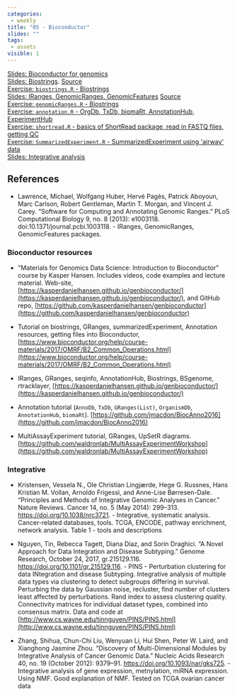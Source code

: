 ```yaml
---
categories:
 - weekly
title: "05 - Bioconductor"
slides: ""
tags:
 - assets
visible: 1
---
```


[Slides: Bioconductor for genomics]({{site.baseurl}}/assets/05_Bioconductor/01_Bioconductor.pdf)  
[Slides: Biostrings]({{site.baseurl}}/assets/05_Bioconductor/biostrings.pdf). [Source](http://www.haowulab.org/teaching/bioc/biostrings.pdf)  
[Exercise: `biostrings.R` - Biostrings]({{site.baseurl}}/assets/05_Bioconductor/lab/biostrings.R)  
[Slides: IRanges, GenomicRanges, GenomicFeatures]({{site.baseurl}}/assets/05_Bioconductor/genomicRanges.pdf) [Source](https://github.com/haowulab/haowulab.github.io/blob/master/teaching/bioc/genomicRanges.pdf)  
[Exercise: `genomicRanges.R` - Biostrings]({{site.baseurl}}/assets/05_Bioconductor/lab/genomicRanges.R)  
[Exercise: `annotation.R` - OrgDb, TxDb, biomaRt, AnnotationHub, ExperimentHub]({{site.baseurl}}/assets/05_Bioconductor/lab/annotation.R)  
[Exercise: `shortread.R` - basics of ShortRead package, read in FASTQ files, getting QC]({{site.baseurl}}/assets/05_Bioconductor/lab/shortread.R)  
[Exercise: `SummarizedExperiment.R` - SummarizedExperiment using 'airway' data]({{site.baseurl}}/assets/05_Bioconductor/lab/SummarizedExperiment.R)  
[Slides: Integrative analysis]({{site.baseurl}}/assets/05_Bioconductor/02_Integrative.pdf) 

## References

- Lawrence, Michael, Wolfgang Huber, Hervé Pagès, Patrick Aboyoun, Marc Carlson, Robert Gentleman, Martin T. Morgan, and Vincent J. Carey. “Software for Computing and Annotating Genomic Ranges.” PLoS Computational Biology 9, no. 8 (2013): e1003118. doi:10.1371/journal.pcbi.1003118. - IRanges, GenomicRanges, GenomicFeatures packages.

### Bioconductor resources

- "Materials for Genomics Data Science: Introduction to Bioconductor" course by Kasper Hansen. Includes videos, code examples and lecture material. Web-site, [https://kasperdanielhansen.github.io/genbioconductor/](https://kasperdanielhansen.github.io/genbioconductor/), and GitHub repo, [https://github.com/kasperdanielhansen/genbioconductor](https://github.com/kasperdanielhansen/genbioconductor)
 
- Tutorial on biostrings, GRanges, summarizedExperiment, Annotation resources, getting files into Bioconductor, [https://www.bioconductor.org/help/course-materials/2017/OMRF/B2_Common_Operations.html](https://www.bioconductor.org/help/course-materials/2017/OMRF/B2_Common_Operations.html)

- IRanges, GRanges, seqinfo, AnnotationHub, Biostrings, BSgenome, rtracklayer, [https://kasperdanielhansen.github.io/genbioconductor/](https://kasperdanielhansen.github.io/genbioconductor/)

- Annotation tutorial (`AnnoDb`, `TxDb`, `GRanges(List)`, `OrganismDb`, `AnnotationHub`, `biomaRt`).   [https://github.com/jmacdon/BiocAnno2016](https://github.com/jmacdon/BiocAnno2016)

- MultiAssayExperiment tutorial, GRanges, UpSetR diagrams. [https://github.com/waldronlab/MultiAssayExperimentWorkshop](https://github.com/waldronlab/MultiAssayExperimentWorkshop)

### Integrative

- Kristensen, Vessela N., Ole Christian Lingjærde, Hege G. Russnes, Hans Kristian M. Vollan, Arnoldo Frigessi, and Anne-Lise Børresen-Dale. “Principles and Methods of Integrative Genomic Analyses in Cancer.” Nature Reviews. Cancer 14, no. 5 (May 2014): 299–313. https://doi.org/10.1038/nrc3721. - Integrative, systematic analysis. Cancer-related databases, tools. TCGA, ENCODE, pathway enrichment, network analysis. Table 1 - tools and descriptions

- Nguyen, Tin, Rebecca Tagett, Diana Diaz, and Sorin Draghici. “A Novel Approach for Data Integration and Disease Subtyping.” Genome Research, October 24, 2017, gr.215129.116. https://doi.org/10.1101/gr.215129.116. - PINS - Perturbation clustering for data INtegration and disease Subtyping. Integrative analysis of multiple data types via clustering to detect subgroups differing in survival. Perturbing the data by Gaussian noise, recluster, find number of clusters least affected by perturbations. Rand index to assess clustering quality. Connectivity matrices for individual dataset types, combined into consensus matrix. Data and code at [http://www.cs.wayne.edu/tinnguyen/PINS/PINS.html](http://www.cs.wayne.edu/tinnguyen/PINS/PINS.html)

- Zhang, Shihua, Chun-Chi Liu, Wenyuan Li, Hui Shen, Peter W. Laird, and Xianghong Jasmine Zhou. “Discovery of Multi-Dimensional Modules by Integrative Analysis of Cancer Genomic Data.” Nucleic Acids Research 40, no. 19 (October 2012): 9379–91. https://doi.org/10.1093/nar/gks725. - Integrative analysis of gene expression, metnylation, miRNA expression. Using NMF. Good explanation of NMF. Tested on TCGA ovarian cancer data
